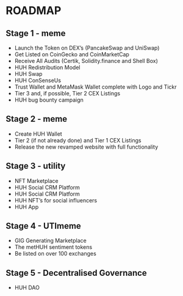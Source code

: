 # ROADMAP

## Stage 1 - meme

* Launch the Token on DEX’s (PancakeSwap and UniSwap)
* Get Listed on CoinGecko and CoinMarketCap
* Receive All Audits (Certik, Solidity.finance and Shell Box)
* HUH Redistribution Model
* HUH Swap
* HUH ConSenseUs
* Trust Wallet and MetaMask Wallet complete with Logo and Tickr
* Tier 3 and, if possible, Tier 2 CEX Listings
* HUH bug bounty campaign

## Stage 2 - meme

* Create HUH Wallet
* Tier 2 (if not already done) and Tier 1 CEX Listings
* Release the new revamped website with full functionality

## Stage 3 - utility

* NFT Marketplace
* HUH Social CRM Platform
* HUH Social CRM Platform
* HUH NFT’s for social influencers
* HUH App

## Stage 4 - UTImeme

* GIG Generating Marketplace
* The metHUH sentiment tokens
* Be listed on over 100 exchanges

## Stage 5 - Decentralised Governance

* HUH DAO
